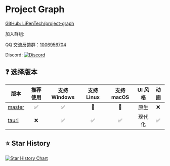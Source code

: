 # Project Graph

[GitHub: LiRenTech/project-graph](https://github.com/LiRenTech/project-graph)

加入群组:

QQ 交流反馈群：[1006956704](https://qm.qq.com/cgi-bin/qm/qr?k=1Wskf2Y2KJz3ARpCgzi04y_p95a78Wku&jump_from=webapi&authKey=EkjB+oWihwZIfyqVsIv2dGrNv7bhSGSIULM3+ZLU2R5AVxOUKaIRwi6TKOHlT04/)

Discord: [![Discord](https://img.shields.io/discord/1281228823844880437?logo=discord&label=Discord&cacheSeconds=0)](https://discord.gg/Fr9Th2FQYB)

## ❓ 选择版本

| 版本         | 推荐使用 | 支持 Windows | 支持 Linux | 支持 macOS | UI 风格 | 动画 |
| ------------ | :------: | :----------: | :--------: | :--------: | :-----: | :--: |
| [master](v1) |    ✅    |      ✅      |     🔧     |     🔧     |  原生   |  ❌  |
| [tauri](v2)  |    ❌    |      ✅      |     ✅     |     ✅     | 现代化  |  ✅  |

## ⭐ Star History

<a href="https://star-history.com/#LiRenTech/project-graph&Date">
 <picture>
   <source media="(prefers-color-scheme: dark)" srcset="https://api.star-history.com/svg?repos=LiRenTech/project-graph&type=Date&theme=dark" />
   <source media="(prefers-color-scheme: light)" srcset="https://api.star-history.com/svg?repos=LiRenTech/project-graph&type=Date" />
   <img alt="Star History Chart" src="https://api.star-history.com/svg?repos=LiRenTech/project-graph&type=Date" />
 </picture>
</a>
